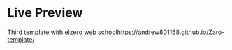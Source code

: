 # Live Preview
[Third template with elzero web school](https://andrew801168.github.io/Zaro-template/)https://andrew801168.github.io/Zaro-template/

